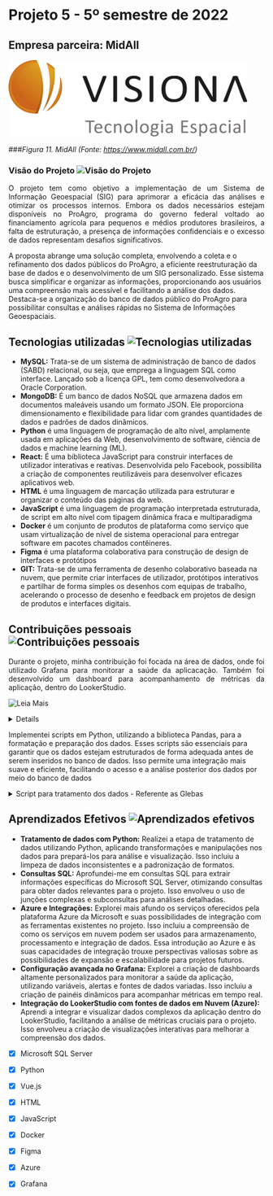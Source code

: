 # Projeto 5 - 5º semestre de 2022
## Empresa parceira: MidAll 

<img src="https://github.com/TechVisionn/tech-parent/blob/main/docs/Images/Logo_Visiona.png" height="150"/>


###*Figura 11. MidAll (Fonte: https://www.midall.com.br/)*

### Visão do Projeto ![Visão do Projeto](https://img.shields.io/badge/-Visão%20Do%20Projeto-blue)

<p align="justify">
O projeto tem como objetivo a implementação de um Sistema de Informação Geoespacial (SIG) para aprimorar a eficácia das análises e otimizar os processos internos. Embora os dados necessários estejam disponíveis no ProAgro, programa do governo federal voltado ao financiamento agrícola para pequenos e médios produtores brasileiros, a falta de estruturação, a presença de informações confidenciais e o excesso de dados representam desafios significativos.

A proposta abrange uma solução completa, envolvendo a coleta e o refinamento dos dados públicos do ProAgro, a eficiente reestruturação da base de dados e o desenvolvimento de um SIG personalizado. Esse sistema busca simplificar e organizar as informações, proporcionando aos usuários uma compreensão mais acessível e facilitando a análise dos dados. Destaca-se a organização do banco de dados público do ProAgro para possibilitar consultas e análises rápidas no Sistema de Informações Geoespaciais.
</p>


## Tecnologias utilizadas ![Tecnologias utilizadas](https://img.shields.io/badge/-Tecnologias%20Utilizadas-blue)

- **MySQL:** Trata-se de um sistema de administração de banco de dados (SABD) relacional, ou seja, que emprega a linguagem SQL como interface. Lançado sob a licença GPL, tem como desenvolvedora a Oracle Corporation.
- **MongoDB:** É um banco de dados NoSQL que armazena dados em documentos maleáveis usando um formato JSON. Ele proporciona dimensionamento e flexibilidade para lidar com grandes quantidades de dados e padrões de dados dinâmicos.
- **Python** é uma linguagem de programação de alto nível, amplamente usada em aplicações da Web, desenvolvimento de software, ciência de dados e machine learning (ML).
- **React:** É uma biblioteca JavaScript para construir interfaces de utilizador interativas e reativas. Desenvolvida pelo Facebook, possibilita a criação de componentes reutilizáveis para desenvolver eficazes aplicativos web.
- **HTML** é uma linguagem de marcação utilizada para estruturar e organizar o conteúdo das páginas da web.  
- **JavaScript** é uma linguagem de programação interpretada estruturada, de script em alto nível com tipagem dinâmica fraca e multiparadigma
- **Docker** é um conjunto de produtos de plataforma como serviço que usam virtualização de nível de sistema operacional para entregar software em pacotes chamados contêineres. 
- **Figma**  é uma plataforma colaborativa para construção de design de interfaces e protótipos
- **GIT:** Trata-se de uma ferramenta de desenho colaborativo baseada na nuvem, que permite criar interfaces de utilizador, protótipos interativos e partilhar de forma simples os desenhos com equipas de trabalho, acelerando o processo de desenho e feedback em projetos de design de produtos e interfaces digitais.


## Contribuições pessoais ![Contribuições pessoais](https://img.shields.io/badge/-Contribui%C3%A7%C3%B5es%20Pessoais-blue)

<p align="justify">
Durante o projeto, minha contribuição foi focada na área de dados, onde foi utilizado Grafana para monitorar a saúde da aplicacação. Também foi desenvolvido um dashboard para acompanhamento de métricas da aplicação, dentro do LookerStudio. </p>

![Leia Mais](https://img.shields.io/badge/-Grafana%20Dashboard-orange) 
  <details>
    <img src="https://github.com/gabrieljssantos/bertoti/assets/48994698/41559113-450e-4169-a480-719eca38e263.png" width="90%" height="90%"/>

  </details>

Implementei scripts em Python, utilizando a biblioteca Pandas, para a formatação e preparação dos dados. Esses scripts são essenciais para garantir que os dados estejam estruturados de forma adequada antes de serem inseridos no banco de dados. Isso permite uma integração mais suave e eficiente, facilitando o acesso e a análise posterior dos dados por meio do banco de dados

 <details>

<summary>Script para tratamento dos dados - Referente as Glebas</summary>
 
 ```py

import pandas as pd

# Carregue os dados do CSV
csv_file_path = r"C:\Users\Gabriel\Documents\Faculdade\6-Semestre\API\03_TABS_COMP_BASICAS_OPERACOES_CREDITO_RURAL_PROAGRO_RECURSOS_PUB\Glebas.csv"
df = pd.read_csv(csv_file_path)

# Função para trocar vírgula por ponto em uma série
def replace_commas_with_points(series):
    return series.str.replace(',', '.')

# Aplicando a função aos valores de VL_LATITUDE e VL_LONGITUDE
df['VL_LATITUDE'] = replace_commas_with_points(df['VL_LATITUDE'])
df['VL_LONGITUDE'] = replace_commas_with_points(df['VL_LONGITUDE'])

# Agrupe os dados por 'NU_IDENTIFICADOR' e aplique a função de formatação
def format_coordinates(group):
    x_values = group['VL_LATITUDE'].tolist()
    y_values = group['VL_LONGITUDE'].tolist()

    # Intercalar os valores de X e Y e juntá-los com vírgulas
    coordinates = [f'{x} {y}' for x, y in zip(x_values, y_values)]

    # Juntar as coordenadas com vírgulas e espaço e retornar como uma string
    return ', '.join(coordinates)

# Aplicar a função de formatação apenas para a coluna 'NU_IDENTIFICADOR'
df['VL_VERTICES'] = df.groupby('NU_IDENTIFICADOR').apply(format_coordinates).reset_index(level=0, drop=True)

# Preencher os valores NaN em 'VL_VERTICES' com base no 'NU_IDENTIFICADOR'
df['VL_VERTICES'] = df.groupby('NU_IDENTIFICADOR')['VL_VERTICES'].transform('first')

# Verificar se cada REF_BACEN tem apenas um NU_IDENTIFICADOR
ref_bacen_identificador_count = df.groupby('REF_BACEN')['NU_IDENTIFICADOR'].nunique()
invalid_ref_bacen = ref_bacen_identificador_count[ref_bacen_identificador_count != 1].index.tolist()

if len(invalid_ref_bacen) > 0:
    print(f"REF_BACEN(s) com mais de um NU_IDENTIFICADOR: {', '.join(map(str, invalid_ref_bacen))}")
else:
    print("Todas as REF_BACEN têm apenas um NU_IDENTIFICADOR")

# Exiba o DataFrame
result = df[['REF_BACEN', 'NU_ORDEM', 'NU_IDENTIFICADOR', 'VL_VERTICES']]
print(result)

# Salvar o DataFrame resultante em um arquivo CSV
resultado_csv = r"C:\Users\Gabriel\Documents\Faculdade\6-Semestre\API\new_result.csv"
result.to_csv(resultado_csv, index=False)
print(f"Resultado salvo em {resultado_csv}")
 
 ```
 
 </details> 


## Aprendizados Efetivos ![Aprendizados efetivos](https://img.shields.io/badge/-Aprendizados%20Efeitvos-blue)

- **Tratamento de dados com Python:** Realizei a etapa de tratamento de dados utilizando Python, aplicando transformações e manipulações nos dados para prepará-los para análise e visualização. Isso incluiu a limpeza de dados inconsistentes e a padronização de formatos.
- **Consultas SQL:** Aprofundei-me em consultas SQL para extrair informações específicas do Microsoft SQL Server, otimizando consultas para obter dados relevantes para o projeto. Isso envolveu o uso de junções complexas e subconsultas para análises detalhadas.
- **Azure e Integrações:** Explorei mais afundo os serviços oferecidos pela plataforma Azure da Microsoft e suas possibilidades de integração com as ferramentas existentes no projeto. Isso incluiu a compreensão de como os serviços em nuvem podem ser usados para armazenamento, processamento e integração de dados.
Essa introdução ao Azure e às suas capacidades de integração trouxe perspectivas valiosas sobre as possibilidades de expansão e escalabilidade para projetos futuros.
- **Configuração avançada no Grafana:** Explorei a criação de dashboards altamente personalizados para monitorar a saúde da aplicação, utilizando variáveis, alertas e fontes de dados variadas. Isso incluiu a criação de painéis dinâmicos para acompanhar métricas em tempo real.
- **Integração do LookerStudio com fontes de dados em Nuvem (Azure):** Aprendi a integrar e visualizar dados complexos da aplicação dentro do LookerStudio, facilitando a análise de métricas cruciais para o projeto. Isso envolveu a criação de visualizações interativas para melhorar a compreensão dos dados.

- [x] Microsoft SQL Server
- [x] Python
- [x] Vue.js
- [x] HTML
- [x] JavaScript
- [x] Docker
- [x] Figma
- [x] Azure
- [x] Grafana


